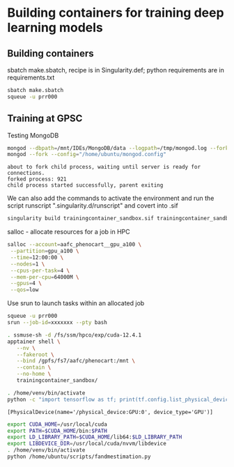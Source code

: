# Building containers for training deep learning models

## Building containers

sbatch make.sbatch, recipe is in Singularity.def; python requirements are in requirements.txt

```bash
sbatch make.sbatch
squeue -u prr000
```

## Training at GPSC

Testing MongoDB
```bash
mongod --dbpath=/mnt/IDEs/MongoDB/data --logpath=/tmp/mongod.log --fork
mongod --fork --config="/home/ubuntu/mongod.config"
```

```text
about to fork child process, waiting until server is ready for connections.
forked process: 921
child process started successfully, parent exiting
```

We can also add the commands to activate the environment and run the script runscript ".singularity.d/runscript" and covert into .sif

```bash
singularity build trainingcontainer_sandbox.sif trainingcontainer_sandbox/
```

salloc - allocate resources for a job in HPC

```bash
salloc --account=aafc_phenocart__gpu_a100 \
 --partition=gpu_a100 \
 --time=12:00:00 \
 --nodes=1 \
 --cpus-per-task=4 \
 --mem-per-cpu=64000M \
 --gpus=4 \
 --qos=low
```

Use srun to launch tasks within an allocated job
```bash
squeue -u prr000
srun --job-id=xxxxxxx --pty bash
```

```bash
. ssmuse-sh -d /fs/ssm/hpco/exp/cuda-12.4.1
apptainer shell \
   --nv \
   --fakeroot \
   --bind /gpfs/fs7/aafc/phenocart:/mnt \
   --contain \
   --no-home \
   trainingcontainer_sandbox/
```

```bash
. /home/venv/bin/activate
python -c "import tensorflow as tf; print(tf.config.list_physical_devices('GPU'))"
```
```testOutput
[PhysicalDevice(name='/physical_device:GPU:0', device_type='GPU')]
```

```bash
export CUDA_HOME=/usr/local/cuda
export PATH=$CUDA_HOME/bin:$PATH
export LD_LIBRARY_PATH=$CUDA_HOME/lib64:$LD_LIBRARY_PATH
export LIBDEVICE_DIR=/usr/local/cuda/nvvm/libdevice
. /home/venv/bin/activate
python /home/ubuntu/scripts/fandmestimation.py
```
